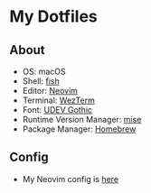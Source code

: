 # My Dotfiles

## About

- OS: macOS
- Shell: [fish](https://github.com/fish-shell/fish-shell)
- Editor: [Neovim](https://github.com/neovim/neovim)
- Terminal: [WezTerm](https://github.com/wez/wezterm)
- Font: [UDEV Gothic](https://github.com/yuru7/udev-gothic)
- Runtime Version Manager: [mise](https://github.com/jdx/mise)
- Package Manager: [Homebrew](https://github.com/Homebrew/brew)

## Config

- My Neovim config is [here](./.config/nvim)
